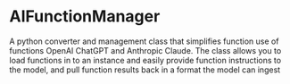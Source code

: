 # AIFunctionManager
A python converter and management class that simplifies function use of functions OpenAI ChatGPT and Anthropic Claude.  The class allows you to load functions in to an instance and easily provide function instructions to the model, and pull function results back in a format the model can ingest
